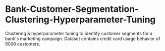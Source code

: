 # Bank-Customer-Segmentation-Clustering-Hyperparameter-Tuning
Clustering &amp; hyperparameter tuning to identify customer segments for a bank's marketing campaign. Dataset contains credit card usage behavior of 9000 customers.
